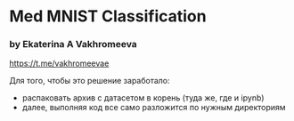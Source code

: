 # Med MNIST Classification

### by Ekaterina A Vakhromeeva

https://t.me/vakhromeevae

Для того, чтобы это решение заработало:
- распаковать архив с датасетом в корень (туда же, где и ipynb)
- далее, выполняя код все само разложится по нужным директориям
